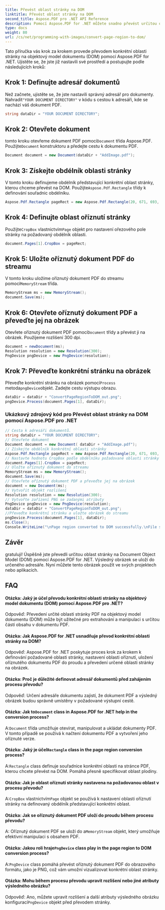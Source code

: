 ```yaml
---
title: Převést oblast stránky na DOM
linktitle: Převést oblast stránky na DOM
second_title: Aspose.PDF pro .NET API Reference
description: Pomocí Aspose.PDF for .NET můžete snadno převést určitou oblast stránky PDF na objektový model dokumentu (DOM).
type: docs
weight: 80
url: /cs/net/programming-with-images/convert-page-region-to-dom/
---
```

Tato příručka vás krok za krokem provede převodem konkrétní oblasti stránky na objektový model dokumentu (DOM) pomocí Aspose.PDF for .NET. Ujistěte se, že jste již nastavili své prostředí a postupujte podle následujících kroků:

## Krok 1: Definujte adresář dokumentů

 Než začnete, ujistěte se, že jste nastavili správný adresář pro dokumenty. Nahradit`"YOUR DOCUMENT DIRECTORY"` v kódu s cestou k adresáři, kde se nachází váš dokument PDF.

```csharp
string dataDir = "YOUR DOCUMENT DIRECTORY";
```

## Krok 2: Otevřete dokument

 tomto kroku otevřeme dokument PDF pomocí`Document` třída Aspose.PDF. Použijte`Document` konstruktoru a předejte cestu k dokumentu PDF.

```csharp
Document document = new Document(dataDir + "AddImage.pdf");
```

## Krok 3: Získejte obdélník oblasti stránky

 V tomto kroku definujeme obdélník představující konkrétní oblast stránky, kterou chceme převést na DOM. Použijte`Aspose.Pdf.Rectangle` třídy k definování souřadnic obdélníku.

```csharp
Aspose.Pdf.Rectangle pageRect = new Aspose.Pdf.Rectangle(20, 671, 693, 1125);
```

## Krok 4: Definujte oblast oříznutí stránky

 Použijte`CropBox` vlastnictvím`Page` objekt pro nastavení ořezového pole stránky na požadovaný obdélník oblasti.

```csharp
document.Pages[1].CropBox = pageRect;
```

## Krok 5: Uložte oříznutý dokument PDF do streamu

 V tomto kroku uložíme oříznutý dokument PDF do streamu pomocí`MemoryStream` třída.

```csharp
MemoryStream ms = new MemoryStream();
document.Save(ms);
```

## Krok 6: Otevřete oříznutý dokument PDF a převeďte jej na obrázek

 Otevřete oříznutý dokument PDF pomocí`Document` třídy a převést ji na obrázek. Použijeme rozlišení 300 dpi.

```csharp
document = newDocument(ms);
Resolution resolution = new Resolution(300);
PngDevice pngDevice = new PngDevice(resolution);
```

## Krok 7: Převeďte konkrétní stránku na obrázek

 Převeďte konkrétní stránku na obrázek pomocí`Process` metoda`pngDevice`objekt. Zadejte cestu výstupu obrazu.

```csharp
dataDir = dataDir + "ConvertPageRegionToDOM_out.png";
pngDevice.Process(document.Pages[1], dataDir);
```

### Ukázkový zdrojový kód pro Převést oblast stránky na DOM pomocí Aspose.PDF pro .NET 
```csharp
// Cesta k adresáři dokumentů.
string dataDir = "YOUR DOCUMENT DIRECTORY";
// Otevřete dokument
Document document = new Document( dataDir + "AddImage.pdf");
// Získejte obdélník konkrétní oblasti stránky
Aspose.Pdf.Rectangle pageRect = new Aspose.Pdf.Rectangle(20, 671, 693, 1125);
// Nastavte hodnotu CropBox podle obdélníku požadované oblasti stránky
document.Pages[1].CropBox = pageRect;
// Uložte oříznutý dokument do streamu
MemoryStream ms = new MemoryStream();
document.Save(ms);
// Otevřete oříznutý dokument PDF a převeďte jej na obrázek
document = new Document(ms);
// Vytvořit objekt rozlišení
Resolution resolution = new Resolution(300);
// Vytvořte zařízení PNG se zadanými atributy
PngDevice pngDevice = new PngDevice(resolution);
dataDir = dataDir + "ConvertPageRegionToDOM_out.png";
//Převeďte konkrétní stránku a uložte obrázek do streamu
pngDevice.Process(document.Pages[1], dataDir);
ms.Close();
Console.WriteLine("\nPage region converted to DOM successfully.\nFile saved at " + dataDir); 
```

## Závěr

gratuluji! Úspěšně jste převedli určitou oblast stránky na Document Object Model (DOM) pomocí Aspose.PDF for .NET. Výsledný obrázek se uloží do určeného adresáře. Nyní můžete tento obrázek použít ve svých projektech nebo aplikacích.

## FAQ

#### Otázka: Jaký je účel převodu konkrétní oblasti stránky na objektový model dokumentu (DOM) pomocí Aspose.PDF pro .NET?

Odpověď: Převedení určité oblasti stránky PDF na objektový model dokumentu (DOM) může být užitečné pro extrahování a manipulaci s určitou částí obsahu v dokumentu PDF.

#### Otázka: Jak Aspose.PDF for .NET usnadňuje převod konkrétní oblasti stránky na DOM?

Odpověď: Aspose.PDF for .NET poskytuje proces krok za krokem k definování požadované oblasti stránky, nastavení oblasti oříznutí, uložení oříznutého dokumentu PDF do proudu a převedení určené oblasti stránky na obrázek.

#### Otázka: Proč je důležité definovat adresář dokumentů před zahájením procesu převodu?

Odpověď: Určení adresáře dokumentu zajistí, že dokument PDF a výsledný obrázek budou správně umístěny v požadované výstupní cestě.

####  Otázka: Jak to`Document` class in Aspose.PDF for .NET help in the conversion process?

 A:`Document` třída umožňuje otevírat, manipulovat a ukládat dokumenty PDF. V tomto případě se používá k načtení dokumentu PDF a vytvoření jeho oříznuté verze.

####  Otázka: Jaký je účel`Rectangle` class in the page region conversion process?

 A:`Rectangle` class definuje souřadnice konkrétní oblasti na stránce PDF, kterou chcete převést na DOM. Pomáhá přesně specifikovat oblast plodiny.

#### Otázka: Jak je oblast oříznutí stránky nastavena na požadovanou oblast v procesu převodu?

 A:`CropBox` vlastnictvím`Page` objekt se používá k nastavení oblasti oříznutí stránky na definovaný obdélník představující konkrétní oblast.

#### Otázka: Jak se oříznutý dokument PDF uloží do proudu během procesu převodu?

 A: Oříznutý dokument PDF se uloží do a`MemoryStream` objekt, který umožňuje efektivní manipulaci s obsahem PDF.

####  Otázka: Jakou roli hraje`PngDevice` class play in the page region to DOM conversion process?

 A:`PngDevice` class pomáhá převést oříznutý dokument PDF do obrazového formátu, jako je PNG, což vám umožní vizualizovat konkrétní oblast stránky.

#### Otázka: Mohu během procesu převodu upravit rozlišení nebo jiné atributy výsledného obrázku?

 Odpověď: Ano, můžete upravit rozlišení a další atributy výsledného obrázku konfigurací`PngDevice` objekt před převodem stránky.